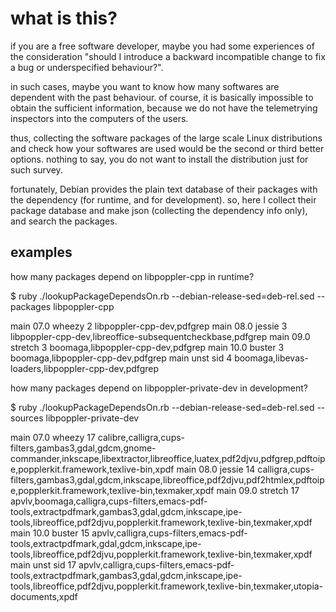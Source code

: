 what is this?
=============

if you are a free software developer, maybe you had some
experiences of the consideration "should I introduce a
backward incompatible change to fix a bug or underspecified
behaviour?".

in such cases, maybe you want to know how many softwares
are dependent with the past behaviour. of course, it is
basically impossible to obtain the sufficient information,
because we do not have the telemetrying inspectors into
the computers of the users.

thus, collecting the software packages of the large scale
Linux distributions and check how your softwares are used
would be the second or third better options. nothing to
say, you do not want to install the distribution just for
such survey.

fortunately, Debian provides the plain text database of
their packages with the dependency (for runtime, and for
development). so, here I collect their package database
and make json (collecting the dependency info only),
and search the packages.

examples
--------

how many packages depend on libpoppler-cpp in runtime?

$ ruby ./lookupPackageDependsOn.rb --debian-release-sed=deb-rel.sed  --packages libpoppler-cpp

main    07.0    wheezy  2       libpoppler-cpp-dev,pdfgrep
main    08.0    jessie  3       libpoppler-cpp-dev,libreoffice-subsequentcheckbase,pdfgrep
main    09.0    stretch 3       boomaga,libpoppler-cpp-dev,pdfgrep
main    10.0    buster  3       boomaga,libpoppler-cpp-dev,pdfgrep
main    unst    sid     4       boomaga,libevas-loaders,libpoppler-cpp-dev,pdfgrep

how many packages depend on libpoppler-private-dev in development?

$ ruby ./lookupPackageDependsOn.rb --debian-release-sed=deb-rel.sed  --sources libpoppler-private-dev

main    07.0    wheezy  17      calibre,calligra,cups-filters,gambas3,gdal,gdcm,gnome-commander,inkscape,libextractor,libreoffice,luatex,pdf2djvu,pdfgrep,pdftoipe,popplerkit.framework,texlive-bin,xpdf
main    08.0    jessie  14      calligra,cups-filters,gambas3,gdal,gdcm,inkscape,libreoffice,pdf2djvu,pdf2htmlex,pdftoipe,popplerkit.framework,texlive-bin,texmaker,xpdf
main    09.0    stretch 17      apvlv,boomaga,calligra,cups-filters,emacs-pdf-tools,extractpdfmark,gambas3,gdal,gdcm,inkscape,ipe-tools,libreoffice,pdf2djvu,popplerkit.framework,texlive-bin,texmaker,xpdf
main    10.0    buster  15      apvlv,calligra,cups-filters,emacs-pdf-tools,extractpdfmark,gdal,gdcm,inkscape,ipe-tools,libreoffice,pdf2djvu,popplerkit.framework,texlive-bin,texmaker,xpdf
main    unst    sid     17      apvlv,calligra,cups-filters,emacs-pdf-tools,extractpdfmark,gambas3,gdal,gdcm,inkscape,ipe-tools,libreoffice,pdf2djvu,popplerkit.framework,texlive-bin,texmaker,utopia-documents,xpdf
